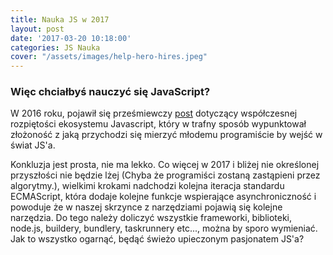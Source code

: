 ```yaml
---
title: Nauka JS w 2017
layout: post
date: '2017-03-20 10:18:00'
categories: JS Nauka
cover: "/assets/images/help-hero-hires.jpeg"
---
```


### Więc chciałbyś nauczyć się JavaScript?

W 2016 roku, pojawił się prześmiewczy [post](https://hackernoon.com/how-it-feels-to-learn-javascript-in-2016-d3a717dd577f#.hnnzagpmm) dotyczący współczesnej rozpiętości ekosystemu Javascript, który w trafny sposób wypunktował złożoność z jaką przychodzi się mierzyć młodemu programiście by wejść w świat JS'a. 

Konkluzja jest prosta, nie ma lekko. Co więcej w 2017 i bliżej nie określonej przyszłości nie będzie lżej (Chyba że programiści zostaną zastąpieni przez algorytmy.), wielkimi krokami nadchodzi kolejna iteracja standardu ECMAScript, która dodaje kolejne funkcje wspierające asynchroniczność i powoduje że w naszej skrzynce z narzędziami pojawią się kolejne narzędzia. Do tego należy doliczyć wszystkie frameworki, biblioteki, node.js, buildery, bundlery, taskrunnery etc..., można by sporo wymieniać. Jak to wszystko ogarnąć, będąć świeżo upieczonym pasjonatem JS'a?
